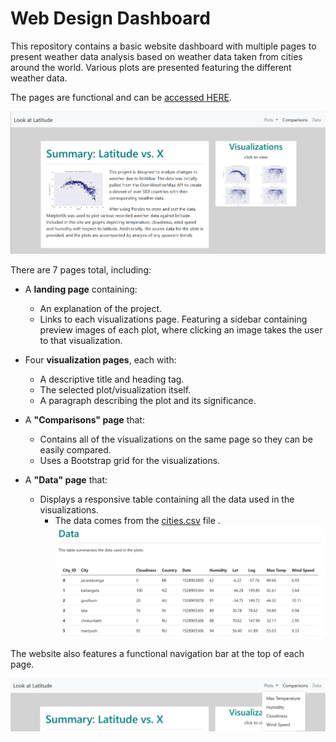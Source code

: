 # Web Design Dashboard

This repository contains a basic website dashboard with multiple pages to present weather data analysis based on weather data taken from cities around the world. Various plots are presented featuring the different weather data.

The pages are functional and can be [accessed HERE](https://lmfao415.github.io/Web-Design-Challenge/).

![site](https://github.com/lmfao415/Web-Design-Challenge/blob/main/Resources/assets/images/site.png?raw=true)



There are 7 pages total, including:

* A **landing page** containing:
  * An explanation of the project.
  * Links to each visualizations page. Featuring a sidebar containing preview images of each plot, where clicking an image takes the user to that visualization.
  
* Four **visualization pages**, each with:
  * A descriptive title and heading tag.
  * The selected plot/visualization itself.
  * A paragraph describing the plot and its significance.
* A **"Comparisons" page** that:
  * Contains all of the visualizations on the same page so they can be easily compared.
  * Uses a Bootstrap grid for the visualizations.
* A **"Data" page** that:
  * Displays a responsive table containing all the data used in the visualizations.
    * The data comes from the [cities.csv](https://github.com/lmfao415/Web-Design-Challenge/blob/main/Resources/cities.csv) file . 
![data](https://github.com/lmfao415/Web-Design-Challenge/blob/main/Resources/assets/data.png?raw=true)


The website also features a functional navigation bar at the top of each page.

![bar](https://github.com/lmfao415/Web-Design-Challenge/blob/main/Resources/assets/images/bar.png?raw=true)
